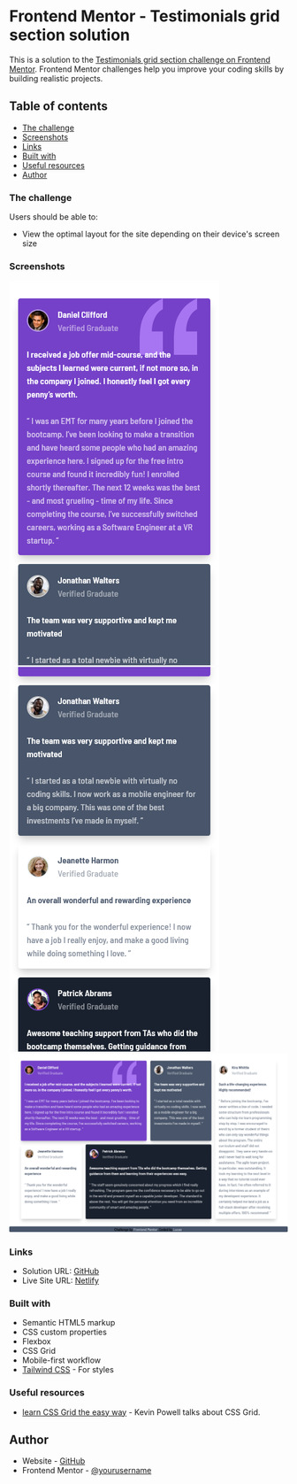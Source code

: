 # Frontend Mentor - Testimonials grid section solution

This is a solution to the [Testimonials grid section challenge on Frontend Mentor](https://www.frontendmentor.io/challenges/testimonials-grid-section-Nnw6J7Un7). Frontend Mentor challenges help you improve your coding skills by building realistic projects. 

## Table of contents
  - [The challenge](#the-challenge)
  - [Screenshots](#screenshots)
  - [Links](#links)
  - [Built with](#built-with)
  - [Useful resources](#useful-resources)
- [Author](#author)

### The challenge

Users should be able to:

- View the optimal layout for the site depending on their device's screen size

### Screenshots

![](./screenshots/mobile_1.png)
![](./screenshots/mobile_2.png)
![](./screenshots/desktop.png)

### Links

- Solution URL: [GitHub](https://github.com/lucas26a/testimonials-grid-section)
- Live Site URL: [Netlify](https://lucas26a-testimonialsgridsection)

### Built with

- Semantic HTML5 markup
- CSS custom properties
- Flexbox
- CSS Grid
- Mobile-first workflow
- [Tailwind CSS](https://tailwindcss.com/) - For styles

### Useful resources

- [learn CSS Grid the easy way](https://www.youtube.com/watch?v=rg7Fvvl3taU&t=1698s) - Kevin Powell talks about CSS Grid.

## Author

- Website - [GitHub](https://github.com/lucas26a/)
- Frontend Mentor - [@yourusername](https://www.frontendmentor.io/profile/lucas26a/)
<!-- - Twitter - [@lucas26almeida](https://www.twitter.com/lucas26almeida) -->
